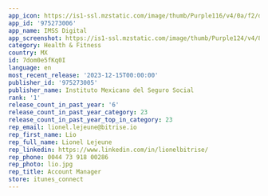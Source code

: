 ```yaml
---
app_icon: https://is1-ssl.mzstatic.com/image/thumb/Purple116/v4/0a/f2/d9/0af2d98d-74e2-01eb-6265-fe49be8c8782/AppIcons-2-1x_U007emarketing-0-6-0-85-220.png/1024x1024bb.png
app_id: '975273006'
app_name: IMSS Digital
app_screenshot: https://is1-ssl.mzstatic.com/image/thumb/Purple124/v4/84/f1/40/84f14014-bc18-b90c-1f64-53ac9d5aa311/b3241cc0-ab53-4fe4-8686-80c4e7977bf3_35CC7B95-8861-489B-BE6E-C67BBA270CB1.png/1242x2688bb.png
category: Health & Fitness
country: MX
id: 7dom0e5fKq0I
language: en
most_recent_release: '2023-12-15T00:00:00'
publisher_id: '975273005'
publisher_name: Instituto Mexicano del Seguro Social
rank: '1'
release_count_in_past_year: '6'
release_count_in_past_year_category: 23
release_count_in_past_year_top_in_category: 23
rep_email: lionel.lejeune@bitrise.io
rep_first_name: Lio
rep_full_name: Lionel Lejeune
rep_linkedin: https://www.linkedin.com/in/lionelbitrise/
rep_phone: 0044 73 918 00286
rep_photo: lio.jpg
rep_title: Account Manager
store: itunes_connect
---
```

